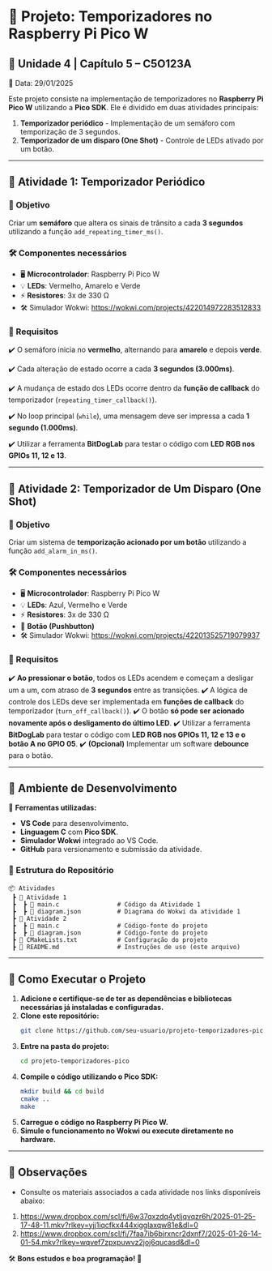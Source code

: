 # 🚦 Projeto: Temporizadores no Raspberry Pi Pico W

## 📌 Unidade 4 | Capítulo 5 – C5O123A
📅 Data: 29/01/2025

Este projeto consiste na implementação de temporizadores no **Raspberry Pi Pico W** utilizando a **Pico SDK**. Ele é dividido em duas atividades principais:

1. **Temporizador periódico** - Implementação de um semáforo com temporização de 3 segundos.
2. **Temporizador de um disparo (One Shot)** - Controle de LEDs ativado por um botão.

---

## 📝 Atividade 1: Temporizador Periódico

### 🎯 Objetivo
Criar um **semáforo** que altera os sinais de trânsito a cada **3 segundos** utilizando a função `add_repeating_timer_ms()`.

### 🛠️ Componentes necessários
- 🖥️ **Microcontrolador**: Raspberry Pi Pico W
- 💡 **LEDs**: Vermelho, Amarelo e Verde
- ⚡ **Resistores**: 3x de 330 Ω
- 🛠️ Simulador Wokwi: https://wokwi.com/projects/422014972283512833

### 📌 Requisitos
✔️ O semáforo inicia no **vermelho**, alternando para **amarelo** e depois **verde**.

✔️ Cada alteração de estado ocorre a cada **3 segundos (3.000ms)**.

✔️ A mudança de estado dos LEDs ocorre dentro da **função de callback** do temporizador (`repeating_timer_callback()`).

✔️ No loop principal (`while`), uma mensagem deve ser impressa a cada **1 segundo (1.000ms)**.

✔️ Utilizar a ferramenta **BitDogLab** para testar o código com **LED RGB nos GPIOs 11, 12 e 13**.


---

## 📝 Atividade 2: Temporizador de Um Disparo (One Shot)

### 🎯 Objetivo
Criar um sistema de **temporização acionado por um botão** utilizando a função `add_alarm_in_ms()`.

### 🛠️ Componentes necessários
- 🖥️ **Microcontrolador**: Raspberry Pi Pico W
- 💡 **LEDs**: Azul, Vermelho e Verde
- ⚡ **Resistores**: 3x de 330 Ω
- 🔘 **Botão (Pushbutton)**
- 🛠️ Simulador Wokwi: https://wokwi.com/projects/422013525719079937

### 📌 Requisitos
✔️ **Ao pressionar o botão**, todos os LEDs acendem e começam a desligar um a um, com atraso de **3 segundos** entre as transições.
✔️ A lógica de controle dos LEDs deve ser implementada em **funções de callback** do temporizador (`turn_off_callback()`).
✔️ O botão **só pode ser acionado novamente após o desligamento do último LED**.
✔️ Utilizar a ferramenta **BitDogLab** para testar o código com **LED RGB nos GPIOs 11, 12 e 13 e o botão A no GPIO 05**.
✔️ **(Opcional)** Implementar um software **debounce** para o botão.

---

## 🔧 Ambiente de Desenvolvimento
📌 **Ferramentas utilizadas:**
- **VS Code** para desenvolvimento.
- **Linguagem C** com **Pico SDK**.
- **Simulador Wokwi** integrado ao VS Code.
- **GitHub** para versionamento e submissão da atividade.

### 📂 Estrutura do Repositório
```plaintext
📦 Atividades
 ┣ 📂 Atividade 1
 ┣  ┣ 📜 main.c                # Código da Atividade 1
 ┣  ┣ 📜 diagram.json          # Diagrama do Wokwi da atividade 1
 ┣ 📂 Atividade 2              
 ┣  ┣ 📜 main.c                # Código-fonte do projeto
 ┣  ┣ 📜 diagram.json          # Código-fonte do projeto
 ┣ 📜 CMakeLists.txt           # Configuração do projeto
 ┣ 📜 README.md                # Instruções de uso (este arquivo)
```

---

## 🚀 Como Executar o Projeto

1. **Adicione e certifique-se de ter as dependências e bibliotecas necessárias já instaladas e configuradas.**
2. **Clone este repositório:**
   ```bash
   git clone https://github.com/seu-usuario/projeto-temporizadores-pico.git
   ```
3. **Entre na pasta do projeto:**
   ```bash
   cd projeto-temporizadores-pico
   ```
3. **Compile o código utilizando o Pico SDK:**
   ```bash
   mkdir build && cd build
   cmake ..
   make
   ```
4. **Carregue o código no Raspberry Pi Pico W.**
5. **Simule o funcionamento no Wokwi ou execute diretamente no hardware.**

---

## 📢 Observações
- Consulte os materiais associados a cada atividade nos links disponíveis abaixo:
1. https://www.dropbox.com/scl/fi/6w37qxzdq4ytljqvqzr6h/2025-01-25-17-48-11.mkv?rlkey=yjj1iqcfkx444xigglaxqw81e&dl=0
2. https://www.dropbox.com/scl/fi/7faa7ib6bjrxncr2dxnf7/2025-01-26-14-01-54.mkv?rlkey=wqvef7zpxpuwvz2joj6qucasd&dl=0

🛠️ **Bons estudos e boa programação! 🚀**

